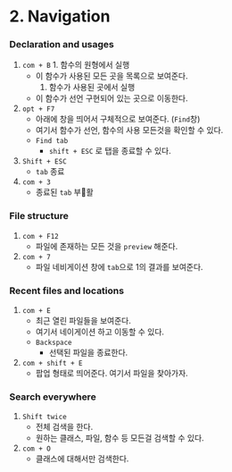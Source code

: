 # 2. Navigation

### Declaration and usages

1. `com + B` 1. 함수의 원형에서 실행
   * 이 함수가 사용된 모든 곳을 목록으로 보여준다.
     1. 함수가 사용된 곳에서 실행
   * 이 함수가 선언 구현되어 있는 곳으로 이동한다.
2. `opt + F7`
   * 아래에 창을 띄어서 구체적으로 보여준다. \(`Find`창\)
   * 여기서 함수가 선언, 함수의 사용 모든것을 확인할 수 있다.
   * `Find tab`
     * `shift + ESC` 로 탭을 종료할 수 있다.
3. `Shift + ESC`
   * `tab` 종료
4. `com + 3`
   * 종료된 `tab` 부활

### File structure

1. `com + F12`
   * 파일에 존재하는 모든 것을 `preview` 해준다.
2. `com + 7`
   * 파일 네비게이션 창에 `tab`으로 1의 결과를 보여준다.

### Recent files and locations

1. `com + E`
   * 최근 열린 파일들을 보여준다.
   * 여기서 네이게이션 하고 이동할 수 있다.
   * `Backspace`
     * 선택된 파일을 종료한다.
2. `com + shift + E`
   * 팝업 형태로 띄어준다. 여기서 파일을 찾아가자.

### Search everywhere

1. `Shift twice`
   * 전체 검색을 한다.
   * 원하는 클래스, 파일, 함수 등 모든걸 검색할 수 있다.
2. `com + O`
   * 클래스에 대해서만 검색한다.

